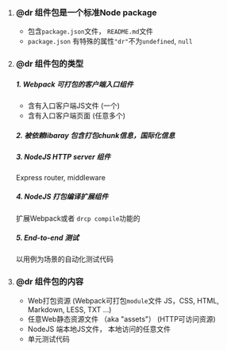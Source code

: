 1. ### @dr 组件包是一个标准Node package
	- 包含`package.json`文件， `README.md`文件
	- `package.json` 有特殊的属性`"dr"`不为`undefined`, `null`

2. ### @dr 组件包的类型
	##### 1. Webpack 可打包的客户端入口组件
	- 含有入口客户端JS文件 (一个)
	- 含有入口客户端页面 (任意多个)
	##### 2. 被依赖libaray 包含打包chunk信息，国际化信息
	##### 3. NodeJS HTTP server 组件
	Express router, middleware
	##### 4. NodeJS 打包编译扩展组件
	扩展Webpack或者 `drcp compile`功能的
	##### 5. End-to-end 测试
	以用例为场景的自动化测试代码


3. ### @dr 组件包的内容
	- Web打包资源 (Webpack可打包`module`文件 JS，CSS, HTML, Markdown, LESS, TXT ...)
	- 任意Web静态资源文件 （aka "assets"） (HTTP可访问资源)
	- NodeJS 端本地JS文件， 本地访问的任意文件
	- 单元测试代码


